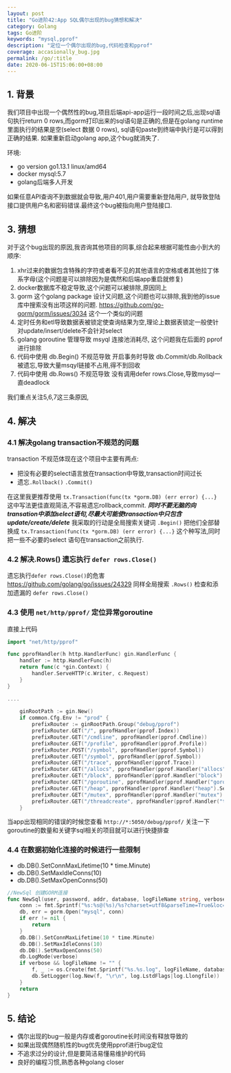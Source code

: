 ```yaml
---
layout: post
title: "Go进阶42:App SQL偶尔出现的bug猜想和解决"
category: Golang
tags: Go进阶 
keywords: "mysql,pprof"
description: "定位一个偶尔出现的bug,代码检查和pprof"
coverage: accasionally_bug.jpg
permalink: /go/:title
date: 2020-06-15T15:06:00+08:00
---
```


## 1. 背景

我们项目中出现一个偶然性的bug,项目后端api-app运行一段时间之后,出现sql语句执行return 0 rows,而gorm打印出来的sql语句是正确的,但是在golang runtime里面执行的结果是空(select 数据 0
rows),
sql语句paste到终端中执行是可以得到正确的结果.
如果重新启动golang app,这个bug就消失了.

环境:

- go version go1.13.1 linux/amd64
- docker mysql:5.7
- golang后端多人开发

如果任意API查询不到数据就会导致,用户401,用户需要重新登陆用户,
就导致登陆接口提供用户名和密码错误.最终这个bug被指向用户登陆接口.

## 3. 猜想

对于这个bug出现的原因,我咨询其他项目的同事,综合起来根据可能性由小到大的顺序:

1. xhr过来的数据包含特殊的字符或者看不见的其他语言的空格或者其他拉丁体系字母(这个问题是可以排除因为是偶然和后端app重启就修复)
2. docker数据库不稳定导致,这个问题可以被排除,原因同上
3. gorm 这个golang package 设计又问题,这个问题也可以排除,我到他的issue 库中搜索没有出项这样的问题. https://github.com/go-gorm/gorm/issues/3034 这个一个类似的问题
4. 定时任务和etl导致数据表被锁定使查询结果为空,理论上数据表锁定一般使针对update/insert/delete不会针对select
5. golang goroutine 管理导致 msyql 连接池消耗尽, 这个问题我在后面的 pprof进行排除
6. 代码中使用 db.Begin() 不规范导致 开启事务时导致 db.Commit/db.Rollback被遗忘,导致大量msqyl链接不占用,得不到回收
7. 代码中使用 db.Rows() 不规范导致 没有调用defer rows.Close,导致mysql一直deadlock

我们重点关注5,6,7这三条原因,

## 4. 解决

### 4.1 解决golang transaction不规范的问题

transaction 不规范体现在这个项目中主要有两点:

- 把没有必要的select语言放在transaction中导致,transaction时间过长
- 遗忘`.Rollback()` `.Commit()`

在这里我更推荐使用 `tx.Transaction(func(tx *gorm.DB) (err error) {...}` 这中写法更佳直观简洁,不容易遗忘rollback,commit.
***同时不要无脑的向transation中添加select语句,尽最大可能使transaction中只包含 update/create/delete***
我采取的行动是全局搜索关键词 `.Begin()` 把他们全部替换成 `tx.Transaction(func(tx *gorm.DB) (err error) {...}` 这个种写法,同时把一些不必要的select 语句在transaction之前执行.

### 4.2 解决.Rows() 遗忘执行 `defer rows.Close()`

遗忘执行`defer rows.Close()`的危害 https://github.com/golang/go/issues/24329
同样全局搜索 `.Rows()` 检查和添加遗漏的 `defer rows.Close()`

### 4.3 使用 `net/http/pprof/` 定位异常goroutine

直接上代码

```go
import "net/http/pprof"

func pprofHandler(h http.HandlerFunc) gin.HandlerFunc {
	handler := http.HandlerFunc(h)
	return func(c *gin.Context) {
		handler.ServeHTTP(c.Writer, c.Request)
	}
}

....
	
	ginRootPath := gin.New()
	if common.Cfg.Env != "prod" {
		prefixRouter := ginRootPath.Group("debug/pprof")
		prefixRouter.GET("/", pprofHandler(pprof.Index))
		prefixRouter.GET("/cmdline", pprofHandler(pprof.Cmdline))
		prefixRouter.GET("/profile", pprofHandler(pprof.Profile))
		prefixRouter.POST("/symbol", pprofHandler(pprof.Symbol))
		prefixRouter.GET("/symbol", pprofHandler(pprof.Symbol))
		prefixRouter.GET("/trace", pprofHandler(pprof.Trace))
		prefixRouter.GET("/allocs", pprofHandler(pprof.Handler("allocs").ServeHTTP))
		prefixRouter.GET("/block", pprofHandler(pprof.Handler("block").ServeHTTP))
		prefixRouter.GET("/goroutine", pprofHandler(pprof.Handler("goroutine").ServeHTTP))
		prefixRouter.GET("/heap", pprofHandler(pprof.Handler("heap").ServeHTTP))
		prefixRouter.GET("/mutex", pprofHandler(pprof.Handler("mutex").ServeHTTP))
		prefixRouter.GET("/threadcreate", pprofHandler(pprof.Handler("threadcreate").ServeHTTP))
	}
```

当app出现相同的错误的时候您查看 `http://*:5050/debug/pprof/` 关注一下goroutine的数量和关键字sql相关的项目就可以进行快捷排查

### 4.4 在数据初始化连接的时候进行一些限制

- db.DB().SetConnMaxLifetime(10 * time.Minute)
- db.DB().SetMaxIdleConns(10)
- db.DB().SetMaxOpenConns(50)

```go
//NewSql 创建GORM连接
func NewSql(user, password, addr, database, logFileName string, verbose bool) (db *DB, err error) {
	conn := fmt.Sprintf("%s:%s@(%s)/%s?charset=utf8&parseTime=True&loc=Local", user, password, addr, database)
	db, err = gorm.Open("mysql", conn)
	if err != nil {
		return
	}
	db.DB().SetConnMaxLifetime(10 * time.Minute)
	db.DB().SetMaxIdleConns(10)
	db.DB().SetMaxOpenConns(50)
	db.LogMode(verbose)
	if verbose && logFileName != "" {
		f, _ := os.Create(fmt.Sprintf("%s.%s.log", logFileName, database))
		db.SetLogger(log.New(f, "\r\n", log.LstdFlags|log.Llongfile))
	}
	return
}
```

## 5. 结论

- 偶尔出现的bug一般是内存或者goroutine长时间没有释放导致的
- 如果出现偶然随机性的bug优先使用pprof进行bug定位
- 不追求过分的设计,但是要简洁易懂易维护的代码
- 良好的编程习惯,熟悉各种golang closer
